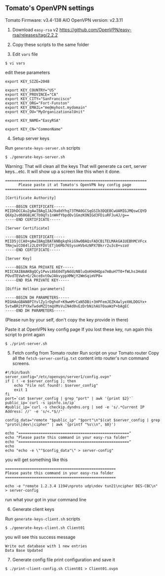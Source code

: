 ## Tomato's OpenVPN settings

Tomato Firmware: v3.4-138 AIO
OpenVPN version: v2.3.11

1. Download `easy-rsa` v2
https://github.com/OpenVPN/easy-rsa/releases/tag/2.2.2

2. Copy these scripts to the same folder

3. Edit `vars` file

```
$ vi vars
```

edit these parameters

```
export KEY_SIZE=2048

export KEY_COUNTRY="US"
export KEY_PROVINCE="CA"
export KEY_CITY="SanFrancisco"
export KEY_ORG="Fort-Funston"
export KEY_EMAIL="me@myhost.mydomain"
export KEY_OU="MyOrganizationalUnit"

export KEY_NAME="EasyRSA"

export KEY_CN="CommonName"
```

4. Setup server keys

Run `generate-keys-server.sh` scripts
```
$ ./generate-keys-server.sh
```
Warning: That will clean all the keys
That will generate ca cert, server keys...etc.
It will show up a screen like this when it done.
```
================================================================
      Please paste it at Tomato's OpenVPN key config page
================================================================

[Certificate Authority]

-----BEGIN CERTIFICATE-----
MIIDhDCCAu2gAwIBAgIJAJ9a8dYhq73TMA0GCSqGSIb3DQEBCwUAMIGJMQswCQYD
Q6Xp2vd6068LHC7b9qTs1nWHfYbpdOv1GmzKONIGd3FDiuRFJu4J/g==
-----END CERTIFICATE-----

[Server Certificate]

-----BEGIN CERTIFICATE-----
MIID5jCCA0+gAwIBAgIBATANBgkqhkiG9w0BAQsFADCBiTELMAkGA1UEBhMCVFcx
TRmjwzCO84lz2LOYFDVlETjb6Mb76SysoHVb4zNPX7Bkrr2u3c8+vzaV
-----END CERTIFICATE-----

[Server Key]

-----BEGIN RSA PRIVATE KEY-----
MIICXAIBAAKBgQCy1Pwvi8bE0dTpNddzNBluQoKHdHQpa7mBuH7T0+fWLhs3HoEd
POvdTEVwh+G/2kce8xtOwJAkvyppXMWjY2WmSqimVP8=
-----END RSA PRIVATE KEY-----

[Diffie Hellman parameters]

-----BEGIN DH PARAMETERS-----
MIGHAoGBAN8PIYvlZy1rDghoF+K9wmMrCaN5DBi+3HPFemJEZK4wlyeXHLDOGYx+
5vtwBR2tPYXwTwdeMZItmqVMsVuIN4d0vEzDrbNihAU7OaaWzP+bAgEC
-----END DH PARAMETERS-----
```

(Please run by your self, don't copy the key provide in there)

Paste it at OpenVPN key config page
If you lost these key, run again this script to print again
```
$ ./print-server.sh
```

5. Fetch config from Tomato router
Run script on your Tomato router
Copy all the `fetch-server-config.txt` content into router's run command screens.
```
#!/bin/bash
server_config="/etc/openvpn/server1/config.ovpn"
if [ ! -e $server_config ]; then
    echo "File not found!: $server_config"
    exit 1
fi
port=`cat $server_config | grep "port" | awk '{print $2}'`
public_ip=`curl -s ipinfo.io/ip`
#public_ip=`curl -s checkip.dyndns.org | sed -e 's/.*Current IP Address: //' -e 's/<.*$//'`

config_data="remote "$public_ip" "$port"\n"$(cat $server_config | grep "proto\|dev\|cipher" | awk '{printf "%s\\n", $0}')

echo "=================================================="
echo "Please paste this command in your easy-rsa folder"
echo "=================================================="
echo
echo "echo -e \""$config_data"\" > server-config" 
```

you will get something like this
```
================================================== 
Please paste this command in your easy-rsa folder 
================================================== 
 
echo -e "remote 1.2.3.4 1194\nproto udp\ndev tun21\ncipher DES-CBC\n" > server-config 
```

run what your got in your command line

6. Generate client keys

Run `generate-keys-client.sh` scripts
```
$ ./generate-keys-client.sh Client01
```

you will see this success message
```
Write out database with 1 new entries
Data Base Updated
```

7. Generate config file
print configuration and save it
```
$ ./print-client-config.sh Client01 > Client01.ovpn
```


